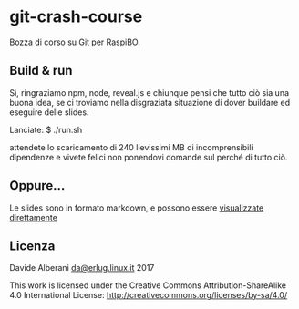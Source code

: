 # git-crash-course

Bozza di corso su Git per RaspiBO.

## Build & run

Sì, ringraziamo npm, node, reveal.js e chiunque pensi che tutto ciò sia una buona idea, se ci troviamo nella disgraziata situazione di dover buildare ed eseguire delle slides.

Lanciate:
    $ ./run.sh

attendete lo scaricamento di 240 lievissimi MB di incomprensibili dipendenze e vivete felici non ponendovi domande sul perché di tutto ciò.

## Oppure...

Le slides sono in formato markdown, e possono essere [visualizzate direttamente](git-crash-course.md)

## Licenza

Davide Alberani <da@erlug.linux.it> 2017

This work is licensed under the Creative Commons Attribution-ShareAlike 4.0 International License: http://creativecommons.org/licenses/by-sa/4.0/
